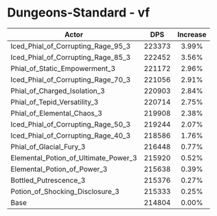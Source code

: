 # Dungeons-Standard - vf
| Actor | DPS | Increase |
|---|:---:|:---:|
|Iced_Phial_of_Corrupting_Rage_95_3|223373|3.99%|
|Iced_Phial_of_Corrupting_Rage_85_3|222452|3.56%|
|Phial_of_Static_Empowerment_3|221172|2.96%|
|Iced_Phial_of_Corrupting_Rage_70_3|221056|2.91%|
|Phial_of_Charged_Isolation_3|220903|2.84%|
|Phial_of_Tepid_Versatility_3|220714|2.75%|
|Phial_of_Elemental_Chaos_3|219908|2.38%|
|Iced_Phial_of_Corrupting_Rage_50_3|219244|2.07%|
|Iced_Phial_of_Corrupting_Rage_40_3|218586|1.76%|
|Phial_of_Glacial_Fury_3|216448|0.77%|
|Elemental_Potion_of_Ultimate_Power_3|215920|0.52%|
|Elemental_Potion_of_Power_3|215638|0.39%|
|Bottled_Putrescence_3|215376|0.27%|
|Potion_of_Shocking_Disclosure_3|215333|0.25%|
|Base|214804|0.00%|
